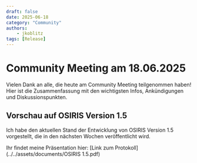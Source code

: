 ```yaml
---
draft: false
date: 2025-06-18
category: "Community"
authors: 
    - jkoblitz
tags: [Release]
---
```


# Community Meeting am 18.06.2025

Vielen Dank an alle, die heute am Community Meeting teilgenommen haben! Hier ist die Zusammenfassung mit den wichtigsten Infos, Ankündigungen und Diskussionspunkten.

## Vorschau auf OSIRIS Version 1.5

Ich habe den aktuellen Stand der Entwicklung von OSIRIS Version 1.5 vorgestellt, die in den nächsten Wochen veröffentlicht wird.

Ihr findet meine Präsentation hier: [Link zum Protokoll](../../assets/documents/OSIRIS 1.5.pdf)